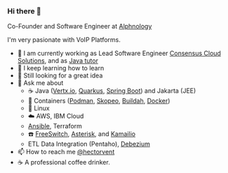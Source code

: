 ### Hi there 👋

Co-Founder and Software Engineer at [Alphnology](https://alphnology.com)

I'm very pasionate with VoIP Platforms.   

- 🔭 I am currently working as Lead Software Engineer [Consensus Cloud Solutions](https://www.consensus.com/), and as [Java tutor](https://www.wyzant.com/Tutors/hectorvent)
- 🌱 I keep learning how to learn
- 👯 Still looking for a great idea
- 💬 Ask me about 
  - :coffee: Java ([Vertx.io](https://vertx.io/), [Quarkus](https://quarkus.io/), [Spring Boot](https://spring.io/projects/spring-boot)) and Jakarta (JEE)
  - :whale2: Containers ([Podman](https://podman.io/), [Skopeo](https://github.com/containers/skopeo), [Buildah](https://buildah.io/), [Docker](https://www.docker.com/)) 
  - :penguin: Linux
  - :cloud: AWS, IBM Cloud
  - [Ansible](https://github.com/ansible/ansible), Terraform
  - :phone: [FreeSwitch](https://freeswitch.org/confluence/display/FREESWITCH/Community), [Asterisk](https://www.asterisk.org/), and [Kamailio](https://www.kamailio.org/w/)
  - ETL Data Integration (Pentaho), [Debezium](https://debezium.io/)
- :mailbox: How to reach me [@hectorvent](https://twitter.com/hectorvent)
- :coffee: A professional coffee drinker.
